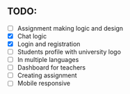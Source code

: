 ## TODO:

- [ ] Assignment making logic and design
- [x] Chat logic
- [x] Login and registration
- [ ] Students profile with university logo
- [ ] In multiple languages
- [ ] Dashboard for teachers
- [ ] Creating assignment 
- [ ] Mobile responsive
